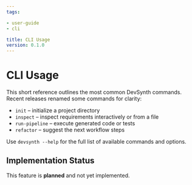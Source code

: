 ```yaml
---
tags:

- user-guide
- cli

title: CLI Usage
version: 0.1.0
---
```


# CLI Usage

This short reference outlines the most common DevSynth commands. Recent releases renamed some commands for clarity:

- `init` – initialize a project directory
- `inspect` – inspect requirements interactively or from a file
- `run-pipeline` – execute generated code or tests
- `refactor` – suggest the next workflow steps


Use `devsynth --help` for the full list of available commands and options.
## Implementation Status

This feature is **planned** and not yet implemented.
